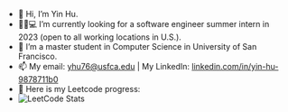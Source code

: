 - 👋 Hi, I’m Yin Hu.
- 🙋‍♀️💻 I’m currently looking for a software engineer summer intern in 2023 (open to all working locations in U.S.).
- 👩‍ I’m a master student in Computer Science in University of San Francisco.
- 📫 My email: yhu76@usfca.edu | My LinkedIn: [linkedin.com/in/yin-hu-9878711b0](linkedin.com/in/yin-hu-9878711b0) 
- 📌 Here is my Leetcode progress:
- ![LeetCode Stats](https://leetcard.jacoblin.cool/geniuseva?theme=unicorn&font=Baloo%202&ext=heatmap)
